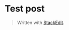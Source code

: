 

# Test post
> Written with [StackEdit](https://stackedit.io/).
<!--stackedit_data:
eyJwcm9wZXJ0aWVzIjoiIyBBZGQgY3VzdG9tIHByb3BlcnRpZX
MgZm9yIHRoZSBjdXJyZW50IGZpbGUgaGVyZVxuIyB0byBvdmVy
cmlkZSB0aGUgZGVmYXVsdCBwcm9wZXJ0aWVzLlxubGF5b3V0Oi
Bwb3N0XG50aXRsZTogVGVzdCBQb3N0XG5kYXRlOiAyMDE3LTEy
LTEyIDAwOjAwOjAwIC0wNTAwXG5jYXRlZ29yaWVzOiBkZXZlbG
9wbWVudFxudGFnczogdGVzdFxuIiwiaGlzdG9yeSI6WzE5MDM2
MzY1NDBdfQ==
-->